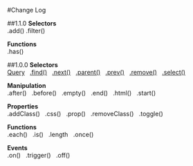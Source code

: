 #Change Log

##1.1.0
**Selectors**  
.add() .filter()

**Functions**  
.has()

##1.0.0
**Selectors**  
[Query](https://github.com/ronhook/query/wiki/Query)  &nbsp;  [.find()](https://github.com/ronhook/query/wiki/.find()) &nbsp;  [.next()](https://github.com/ronhook/query/wiki/.next()) &nbsp;  [.parent()](https://github.com/ronhook/query/wiki/.parent())  &nbsp; [.prev()](https://github.com/ronhook/query/wiki/.prev()) &nbsp;  [.remove()](https://github.com/ronhook/query/wiki/.remove()) &nbsp;  [.select()](https://github.com/ronhook/query/wiki/.select())

**Manipulation**  
.after() &nbsp;  .before() &nbsp;  .empty() &nbsp; .end() &nbsp;  .html() &nbsp;  .start()

**Properties**  
.addClass()  &nbsp; .css()  &nbsp; .prop() &nbsp;  .removeClass()  &nbsp; .toggle()

**Functions**  
.each()  &nbsp; .is()  &nbsp; .length  &nbsp; .once()

**Events**  
.on() &nbsp;  .trigger() &nbsp;  .off()

